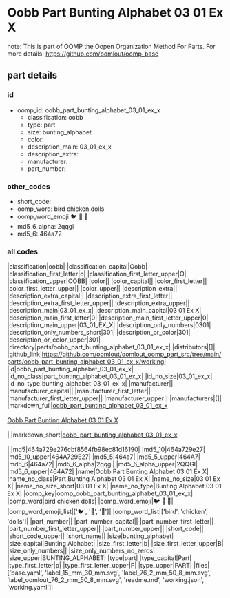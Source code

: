 # Oobb Part Bunting Alphabet 03 01 Ex X  

note: This is part of OOMP the Oopen Organization Method For Parts. For more details: https://github.com/oomlout/oomp_base

##  part details





### id
* oomp_id: oobb_part_bunting_alphabet_03_01_ex_x
  * classification: oobb
  * type: part
  * size: bunting_alphabet
  * color: 
  * description_main: 03_01_ex_x
  * description_extra: 
  * manufacturer: 
  * part_number: 

### other_codes
* short_code: 
* oomp_word: bird chicken dolls
* oomp_word_emoji :bird: :chicken: :dolls:
* md5_6_alpha: 2qqgi
* md5_6: 464a72

### all codes 
|classification|oobb|
|classification_capital|Oobb|
|classification_first_letter|o|
|classification_first_letter_upper|O|
|classification_upper|OOBB|
|color||
|color_capital||
|color_first_letter||
|color_first_letter_upper||
|color_upper||
|description_extra||
|description_extra_capital||
|description_extra_first_letter||
|description_extra_first_letter_upper||
|description_extra_upper||
|description_main|03_01_ex_x|
|description_main_capital|03 01 Ex X|
|description_main_first_letter|0|
|description_main_first_letter_upper|0|
|description_main_upper|03_01_EX_X|
|description_only_numbers|0301|
|description_only_numbers_short|301|
|description_or_color|301|
|description_or_color_upper|301|
|directory|parts/oobb_part_bunting_alphabet_03_01_ex_x|
|distributors|[]|
|github_link|https://github.com/oomlout/oomlout_oomp_part_src/tree/main/parts/oobb_part_bunting_alphabet_03_01_ex_x/working|
|id|oobb_part_bunting_alphabet_03_01_ex_x|
|id_no_class|part_bunting_alphabet_03_01_ex_x|
|id_no_size|03_01_ex_x|
|id_no_type|bunting_alphabet_03_01_ex_x|
|manufacturer||
|manufacturer_capital||
|manufacturer_first_letter||
|manufacturer_first_letter_upper||
|manufacturer_upper||
|manufacturers|[]|
|markdown_full|[oobb_part_bunting_alphabet_03_01_ex_x](https://github.com/oomlout/oomlout_oomp_part_src/tree/main/parts/oobb_part_bunting_alphabet_03_01_ex_x/working)<br>[](https://github.com/oomlout/oomlout_oomp_part_src/tree/main/parts/oobb_part_bunting_alphabet_03_01_ex_x/working)<br>[Oobb Part Bunting Alphabet 03 01 Ex X](https://github.com/oomlout/oomlout_oomp_part_src/tree/main/parts/oobb_part_bunting_alphabet_03_01_ex_x/working)<br><br>|
|markdown_short|[oobb_part_bunting_alphabet_03_01_ex_x](https://github.com/oomlout/oomlout_oomp_part_src/tree/main/parts/oobb_part_bunting_alphabet_03_01_ex_x/working)<br><br>|
|md5|464a729e276cbf8564fb98ec81d16190|
|md5_10|464a729e27|
|md5_10_upper|464A729E27|
|md5_5|464a7|
|md5_5_upper|464A7|
|md5_6|464a72|
|md5_6_alpha|2qqgi|
|md5_6_alpha_upper|2QQGI|
|md5_6_upper|464A72|
|name|Oobb Part Bunting Alphabet 03 01 Ex X|
|name_no_class|Part Bunting Alphabet 03 01 Ex X|
|name_no_size|03 01 Ex X|
|name_no_size_short|03 01 Ex X|
|name_no_type|Bunting Alphabet 03 01 Ex X|
|oomp_key|oomp_oobb_part_bunting_alphabet_03_01_ex_x|
|oomp_word|bird chicken dolls|
|oomp_word_emoji|:bird: :chicken: :dolls:|
|oomp_word_emoji_list|[':bird:', ':chicken:', ':dolls:']|
|oomp_word_list|['bird', 'chicken', 'dolls']|
|part_number||
|part_number_capital||
|part_number_first_letter||
|part_number_first_letter_upper||
|part_number_upper||
|short_code||
|short_code_upper||
|short_name||
|size|bunting_alphabet|
|size_capital|Bunting Alphabet|
|size_first_letter|b|
|size_first_letter_upper|B|
|size_only_numbers||
|size_only_numbers_no_zeros||
|size_upper|BUNTING_ALPHABET|
|type|part|
|type_capital|Part|
|type_first_letter|p|
|type_first_letter_upper|P|
|type_upper|PART|
|files|['base.yaml', 'label_15_mm_30_mm.svg', 'label_76_2_mm_50_8_mm.svg', 'label_oomlout_76_2_mm_50_8_mm.svg', 'readme.md', 'working.json', 'working.yaml']|
